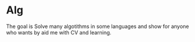 # Alg
The goal is Solve many algotithms in some languages and show for anyone who wants by aid me with CV and learning.
